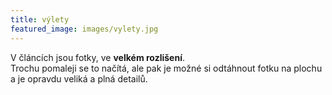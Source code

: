 ```yaml
---
title: výlety
featured_image: images/vylety.jpg
---
```


V článcích jsou fotky, ve **velkém rozlišení**.  
Trochu pomaleji se to načítá, ale pak je možné si odtáhnout fotku na plochu a je opravdu veliká a plná detailů.

